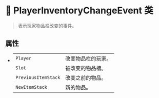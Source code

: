 # 🔖 PlayerInventoryChangeEvent 类

>表示玩家物品栏改变的事件。

## 属性
- 
    |||
    |-|-|
    |`Player`|改变物品栏的玩家。|
    |`Slot`|被改变的物品槽。|
    |`PreviousItemStack`|改变之前的物品。|
    |`NewItemStack`|新的物品。|